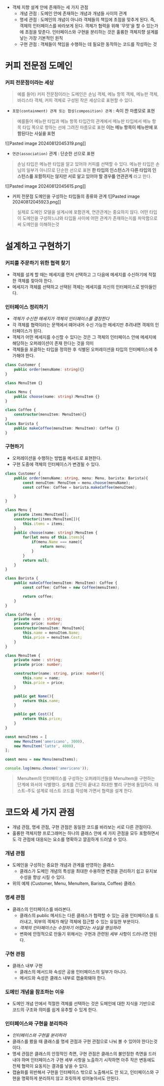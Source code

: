 
- 객체 지향 설계 안에 존재하는 세 가지 관점
	- 개념 관점 : 도메인 안에 존재하는 개념과 개념들 사이의 관계
	- 명세 관점 : 도메인의 개념이 아니라 객체들의 책임에 초점을 맞추게 된다. 즉, 객체의 인터페이스를 바라보게 된다. 객체가 협력을 위해 '무엇'을 할 수 있는가에 초점을 맞춘다. 인터페이스와 구현을 분리하는 것은 훌륭한 객체지향 설계를 낳는 가장 기본적인 원칙
	- 구현 관점 : 객체들이 책임을 수행하는 데 필요한 동작하는 코드를 작성하는 것

# 커피 전문점 도메인

### 커피 전문점이라는 세상
> 예를 들어) 커피 전문점이라는 도메인은 손님 객체, 메뉴 항목 객체, 메뉴판 객체, 바리스타 객체, 커피 객체로 구성된 작은 세상으로 표현할 수 있다.


- `포함(containment) 관계 또는 합성(composition) 관계` : 속이 찬 마름모로 표현

> 예를들어 메뉴판 타입과 메뉴 항목 타입간의 관계에서 메뉴판 타입에서 메뉴 항목 타입 쪽으로 향하는 선에 그려진 마름모로 표현
> **이는 메뉴 항목이 메뉴판에 포함된다는 사실을 표현** 

![[Pasted image 20240812045319.png]]


- `연관(association)` 관계 : 단순한 선으로 표현

> 손님 타입은 메뉴판 타입을 알고 있어야 커피를 선택할 수 있다. 메뉴판 타입은 손님의 일부가 아니므로 단순한 선으로 표현
> **한 타입의 인스턴스가 다른 타입의 인스턴스를 포함하지는 않지만 서로 알고 있어야 할 경우를 연관관계** 라고 한다.

![[Pasted image 20240812045615.png]]


- 커피 전문점 도메인을 구성하는 타입들의 종류와 관계
![[Pasted image 20240812045923.png]]

> 실제로 도메인 모델을 설계시에 포함관계, 연관관계는 중요하지 않다.
> 어떤 타입이 도메인을 구성하느냐와 타입들 사이에 어떤 관계가 존재하는지를 파악함으로써 도메인을 이해하는것


# 설계하고 구현하기

### 커피를 주문하기 위한 협력 찾기
- 객체를 설계 할 때는 메세지를 먼저 선택하고 그 다음에 메세지를 수신하기에 적절한 객체를 찾아야 한다.
- 메세지가 객체를 선택하고 선택된 객체는 메세지를 자신의 인터페이스로 받아들인다.


### 인터페이스 정리하기
- *객체가 수신한 메세지가 객체의 인터페이스를 결정한다* 
- 각 객체를 협력이라는 문맥에서 뗴어내어 수신 가능한 메세지만 추려내면 객체의 인터페이스가 된다.
- 객체가 어떤 메세지를 수신할 수 있다는 것은 그 객체의 인터페이스 안에 메세지에 해당하는 오퍼레이션이 존재 한다는 것을 의미
- 객체들을 포괄하는 타입을 정의한 후 식별된 오퍼레이션을 타입의 인터페이스에 추가해야 한다.

```typescript
class Customer {
	public order(menuName: string){}
}

class MenuItem {}

class Menu {
	public choose(name: string):MenuItem {}
}

class Coffee {
	constructor(menuItem: MenuItem){}
}
class Barista {
	public makeCoffee(menuItem: MenuItem): Coffee {}
}
```

### 구현하기
- 오퍼레이션을 수행하는 방법을 메서드로 표현한다.
- 구현 도중에 객체의 인터페이스가 변경될 수 있다.

```typescript
class Customer {
	public order(menuName: string, menu: Menu, barista: Barista){
		const menuItem: MenuItem = menu.choose(menuName);
		const coffee: Coffee = barista.makeCoffee(menuItem);
		
	}
}

class Menu {
	private items:MenuItem[];
	constructor(items:MenuItem[]){
		this.items = items;
	}
	public choose(name: string):MenuItem {
		for(let menu of this.items){
			if(menu.Name === name){
				return menu;
			}
		}
		return null;
	}
}

class Barista {
	public makeCoffee(menuItem: MenuItem): Coffee {
		const coffee: Coffee = new Coffee(menuItem);

		return coffee;
	}
}

class Coffee {
	private name : string;
	private price: number;
	constructor(menuItem: MenuItem){
		this.name = menuItem.Name;
		this.price = menuItem.Cost;
	}
}

class MenuItem {
	private name : string;
	private price: number;

	constructor(name: string, price: number){
		this.name = name;
		this.price = price;
	}

	public get Name(){
		return this.name;
	}

	public get Cost(){
		return this.price;
	}
}

const menuItems = [
	new MenuItem('americano', 3000),
	new MenuItem('latte', 4000),
];

const menu = new Menu(menuItems);

console.log(menu.choose('americano'));
```

> MenuItem의 인터페이스를 구성하는 오퍼레이션들을 MenuItem을 구현하는 단계에 와서야 식별했다.
> 설계를 간단히 끝내고 최대한 빨리 구현에 돌입하라.
> 테스트-주도 설계로 테스트 코드를 작성해 가면서 협력을 설계 한다.


# 코드와 세 가지 관점

- 개념 관점, 명세 관점, 구현 관점은 동일한 코드를 바라보는 서로 다른 관점이다.
- 훌륭한 객체지향 프로그래머는 하나의 클래스 안에 세 가지 관점을 모두 포함하면서도 각 관점에 대응되는 요소를 명확하고 깔끔하게 드러낼 수 있다.

### 개념 관점
- 도메인을 구성하는 중요한 개념과 관계를 반영하는 클래스
	- 클래스가 도메인 개념의 특성을 최대한 수용하면 변경을 관리하기 쉽고 유지보수성을 향상 시킬 수 있다.
- 위의 예제 (Customer, Menu, MenuItem, Barista, Coffee) 클래스

### 명세 관점
- 클래스의 인터페이스를 바라본다.
	- 클래스의 public 메서드는 다른 클래스가 협력할 수 있는 공용 인터페이스를 드러내고, 외부의 객체가 해당 객체에 접근할 수 있는 유일한 부분이다.
	- *객체의 인터페이스는 수정하기 어렵다는 사실을 명심하라* 
	- 변화에 안정적으로 만들기 위해서는 구현과 관련된 세부 사항이 드러나면 안된다.

### 구현 관점
- 클래스 내부 구현
	- 클래스의 메서드와 속성은 공용 인터페이스의 일부가 아니다.
	- 메서드와 속성은 클래스 내부로 캡슐화돼야 한다.


### 도메인 개념을 참조하는 이유
- 도메인 개념 안에서 적절한 객체를 선택하는 것은 도메인에 대한 지식을 기반으로 코드의 구조와 의미를 쉽게 유추할 수 있게 한다.

### 인터페이스와 구현을 분리하라
- *인터페이스와 구현을 분리하라* 
- 클래스를 봤을 때 클래스를 명세 관점과 구현 관점으로 나눠 볼 수 있어야 한다는것이다.
- 명세 관점은 클래스의 안정적인 측면, 구현 관점은 클래스의 불안정한 측면을 드러내야 하며 인터페이스가 구현 세부 사항을 노출하기 시작하면 아주 작은 변동에도 전체 협력이 요동치는 결과를 낳을 수 있다.
- 캡슐화를 위반해서 구현을 인터페이스 밖으로 노출해서도 안 되고, 인터페이스와 구현을 명확하게 분리하지 않고 흐릿하게 섞어놓아서도 안된다.


